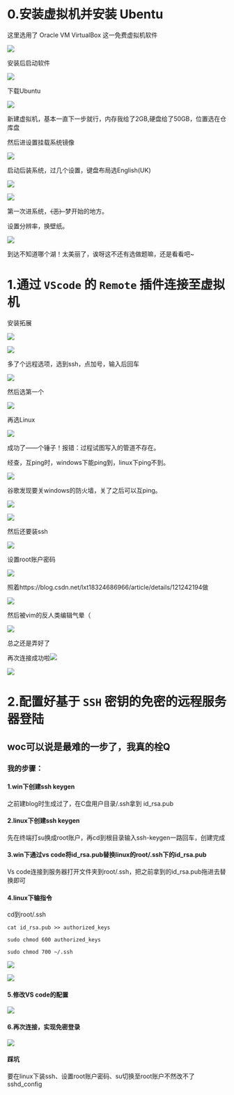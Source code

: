 # 0.安装虚拟机并安装 Ubentu

这里选用了 Oracle VM VirtualBox 这一免费虚拟机软件

![](https://tva2.sinaimg.cn/large/ed250619ly8h5x068oe20j21gw0kmtgu.jpg)

安装后启动软件

![](https://tva2.sinaimg.cn/large/ed250619ly8h5x06p9c68j20zo0mj0vo.jpg)

下载Ubuntu

![](https://tva2.sinaimg.cn/large/ed250619ly8h5x08slojaj20z90h0abl.jpg)

新建虚拟机，基本一直下一步就行，内存我给了2GB,硬盘给了50GB，位置选在仓库盘

然后进设置挂载系统镜像

![](https://tva2.sinaimg.cn/large/ed250619ly8h5x0dw9298j20xd0ja0vc.jpg)

启动后装系统，过几个设置，键盘布局选English(UK)

![](https://tva2.sinaimg.cn/large/ed250619ly8h5x06n8s3zj20mc0m4goh.jpg)

![](https://tva3.sinaimg.cn/large/ed250619ly8h5x0kkr9bmj212w0tzdiy.jpg)

第一次进系统，~~（恶）~~梦开始的地方。

设置分辨率，换壁纸。

![](https://tva3.sinaimg.cn/large/ed250619ly8h5x07lc93kj21810u044f.jpg)

到达不知道哪个湖！太美丽了，诶呀这不还有选做题嘛，还是看看吧~

# 1.通过 `VScode` 的 `Remote` 插件连接至虚拟机



安装拓展

![](https://tva4.sinaimg.cn/large/ed250619ly8h5x06rabraj20zm0idq6n.jpg)

![](https://tva3.sinaimg.cn/large/ed250619ly8h5x0v4wj1xj20940flq3h.jpg)

多了个远程选项，选到ssh，点加号，输入后回车

![](https://tva4.sinaimg.cn/large/ed250619ly8h5x0z43ivzj20pj04wweq.jpg)

然后选第一个

![](https://tva1.sinaimg.cn/large/ed250619ly8h5x104oxxoj20iv07qdgk.jpg)

再选Linux

![](https://cdn.staticaly.com/gh/TV233/blogpic@master/img/QQ截图20220906154220.png)

成功了——个锤子！报错：过程试图写入的管道不存在。

经查，互ping时，windows下能ping到，linux下ping不到。

![](https://cdn.staticaly.com/gh/TV233/blogpic@master/img/屏幕截图22022-09-06153357.png)

谷歌发现要关windows的防火墙，关了之后可以互ping。

![](https://cdn.staticaly.com/gh/TV233/blogpic@master/img/QQ截图20220906153506.png)



![](https://cdn.staticaly.com/gh/TV233/blogpic@master/img/屏幕是截图2022-09-06153540.png)

然后还要装ssh

![](https://cdn.staticaly.com/gh/TV233/blogpic@master/img/屏幕在截图2022-09-06154803.png)

设置root账户密码

![](https://cdn.staticaly.com/gh/TV233/blogpic@master/img/QQ截图20220906160513.png)

照着https://blog.csdn.net/lxt18324686966/article/details/121242194做

![](https://cdn.staticaly.com/gh/TV233/blogpic@master/img/QQ截图20220906192211.png)

然后被vim的反人类编辑气晕（

![](https://cdn.staticaly.com/gh/TV233/blogpic@master/img/屏啊幕截图2是022-09-06161819.png)

总之还是弄好了

再次连接成功啦![](https://cdn.staticaly.com/gh/TV233/blogpic@master/img/QQ截图20220906162906.png)

![](https://cdn.staticaly.com/gh/TV233/blogpic@master/img/QQ图片20220906192528.png)

# 2.配置好基于 `SSH` 密钥的免密的远程服务器登陆

## woc可以说是最难的一步了，我真的栓Q

### 我的步骤：

#### 1.win下创建ssh keygen

之前建blog时生成过了，在C盘用户目录/.ssh拿到 id_rsa.pub 

#### 2.linux下创建ssh keygen

先在终端打su换成root账户，再cd到根目录输入ssh-keygen一路回车，创建完成

#### 3.win下通过vs code将id_rsa.pub替换linux的root/.ssh下的id_rsa.pub

Vs code连接到服务器打开文件夹到root/.ssh，把之前拿到的id_rsa.pub拖进去替换即可

#### 4.linux下输指令

cd到root/.ssh

`cat id_rsa.pub >> authorized_keys`

`sudo chmod 600 authorized_keys`

`sudo chmod 700 ~/.ssh`

![](https://cdn.staticaly.com/gh/TV233/blogpic@master/img/QQ截图20220906170421.png)



![](https://cdn.staticaly.com/gh/TV233/blogpic@master/img/QQ截图20220906170939.png)

#### 5.修改VS code的配置

![](https://cdn.staticaly.com/gh/TV233/blogpic@master/img/QQ截图20220906171018.png)

#### 6.再次连接，实现免密登录

![](https://cdn.staticaly.com/gh/TV233/blogpic@master/img/QQ截图20220906171013.png)



#### 踩坑

要在linux下装ssh、设置root账户密码、su切换至root账户不然改不了sshd_config
